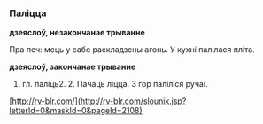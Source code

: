 ### Паліцца
**дзеяслоў, незакончанае трыванне**

Пра печ: мець у сабе раскладзены агонь. У кухні палілася пліта.

**дзеяслоў, закончанае трыванне**

1. гл. паліць2. 2. Пачаць ліцца. З гор паліліся ручаі.

<a rel="author">[http://rv-blr.com/](http://rv-blr.com/slounik.jsp?letterId=0&maskId=0&pageId=2108)</a>
